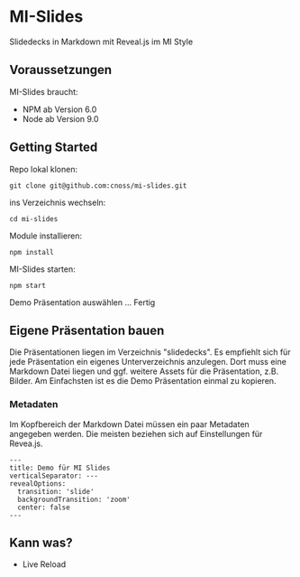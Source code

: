 # MI-Slides
Slidedecks in Markdown mit Reveal.js im MI Style

## Voraussetzungen
MI-Slides braucht:
- NPM ab Version 6.0
- Node ab Version 9.0 

## Getting Started

Repo lokal klonen:

``` git clone git@github.com:cnoss/mi-slides.git ```

ins Verzeichnis wechseln:

``` cd mi-slides ```

Module installieren:

``` npm install ```

MI-Slides starten:

``` npm start ```

Demo Präsentation auswählen … Fertig


## Eigene Präsentation bauen

Die Präsentationen liegen im Verzeichnis "slidedecks". Es empfiehlt sich für jede Präsentation ein eigenes Unterverzeichnis anzulegen. Dort muss eine Markdown Datei liegen und ggf. weitere Assets für die Präsentation, z.B. Bilder. Am Einfachsten ist es die Demo Präsentation einmal zu kopieren. 

### Metadaten

Im Kopfbereich der Markdown Datei müssen ein paar Metadaten angegeben werden. Die meisten beziehen sich auf Einstellungen für Revea.js.

```
---
title: Demo für MI Slides
verticalSeparator: ---
revealOptions:
  transition: 'slide'
  backgroundTransition: 'zoom'
  center: false
---
```

## Kann was?
- Live Reload
